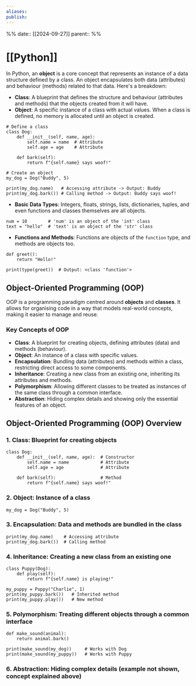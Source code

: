 ```yaml
---
aliases: 
publish: 
---
```

%%
date:: [[2024-09-27]]
parent:: 
%%
# [[Python]]

In Python, an **object** is a core concept that represents an instance of a data structure defined by a class. An object encapsulates both data (attributes) and behaviour (methods) related to that data. Here's a breakdown:
- **Class**: A blueprint that defines the structure and behaviour (attributes and methods) that the objects created from it will have.
- **Object**: A specific instance of a class with actual values. When a class is defined, no memory is allocated until an object is created.
```
# Define a class
class Dog:
    def __init__(self, name, age):
        self.name = name  # Attribute
        self.age = age    # Attribute
    
    def bark(self):
        return f"{self.name} says woof!"

# Create an object
my_dog = Dog("Buddy", 5)

print(my_dog.name)   # Accessing attribute -> Output: Buddy
print(my_dog.bark()) # Calling method -> Output: Buddy says woof!
```
- **Basic Data Types**: Integers, floats, strings, lists, dictionaries, tuples, and even functions and classes themselves are all objects.
```
num = 10        # 'num' is an object of the 'int' class
text = "hello"  # 'text' is an object of the 'str' class
```
- **Functions and Methods**: Functions are objects of the `function` type, and methods are objects too.
```
def greet():
    return "Hello!"

print(type(greet))  # Output: <class 'function'>

```
## Object-Oriented Programming (OOP) 
OOP is a programming paradigm centred around **objects** and **classes**. It allows for organising code in a way that models real-world concepts, making it easier to manage and reuse.
### Key Concepts of OOP

- **Class**: A blueprint for creating objects, defining attributes (data) and methods (behaviour).
- **Object**: An instance of a class with specific values.
- **Encapsulation**: Bundling data (attributes) and methods within a class, restricting direct access to some components.
- **Inheritance**: Creating a new class from an existing one, inheriting its attributes and methods.
- **Polymorphism**: Allowing different classes to be treated as instances of the same class through a common interface.
- **Abstraction**: Hiding complex details and showing only the essential features of an object.
## Object-Oriented Programming (OOP) Overview

### 1. Class: Blueprint for creating objects
```
class Dog:
    def __init__(self, name, age):  # Constructor
        self.name = name            # Attribute
        self.age = age              # Attribute
    
    def bark(self):                 # Method
        return f"{self.name} says woof!"
```
### 2. Object: Instance of a class
```
my_dog = Dog("Buddy", 5)
```
### 3. Encapsulation: Data and methods are bundled in the class
```
print(my_dog.name)    # Accessing attribute
print(my_dog.bark())  # Calling method
```
### 4. Inheritance: Creating a new class from an existing one
```
class Puppy(Dog):
    def play(self):
        return f"{self.name} is playing!"

my_puppy = Puppy("Charlie", 1)
print(my_puppy.bark())   # Inherited method
print(my_puppy.play())   # New method
```
### 5. Polymorphism: Treating different objects through a common interface
```
def make_sound(animal):
    return animal.bark()

print(make_sound(my_dog))     # Works with Dog
print(make_sound(my_puppy))   # Works with Puppy
```
### 6. Abstraction: Hiding complex details (example not shown, concept explained above)

